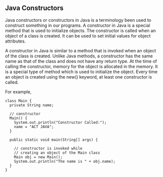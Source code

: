 ## Java Constructors
Java constructors or constructors in Java is a terminology been used to construct something in our programs. 
A constructor in Java is a special method that is used to initialize objects.
The constructor is called when an object of a class is created. It can be used to set initial values for object attributes.

A constructor in Java is similar to a method that is invoked when an object of the class is created.
Unlike Java methods, a constructor has the same name as that of the class and does not have any return type. 
At the time of calling the constructor, memory for the object is allocated in the memory.
It is a special type of method which is used to initialize the object. 
Every time an object is created using the new() keyword, at least one constructor is called.

For example,

```
class Main {
  private String name;

  // constructor
  Main() {
    System.out.println("Constructor Called:");
    name = "ACT JAVA";
  }

  public static void main(String[] args) {

    // constructor is invoked while
    // creating an object of the Main class
    Main obj = new Main();
    System.out.println("The name is " + obj.name);
  }
}
```

